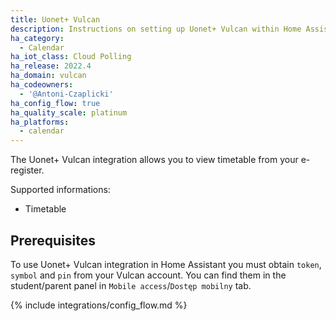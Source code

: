 ```yaml
---
title: Uonet+ Vulcan
description: Instructions on setting up Uonet+ Vulcan within Home Assistant.
ha_category:
  - Calendar
ha_iot_class: Cloud Polling
ha_release: 2022.4
ha_domain: vulcan
ha_codeowners:
  - '@Antoni-Czaplicki'
ha_config_flow: true
ha_quality_scale: platinum
ha_platforms:
  - calendar
---
```


The Uonet+ Vulcan integration allows you to view timetable from your e-register.

Supported informations:

- Timetable

## Prerequisites

To use Uonet+ Vulcan integration in Home Assistant you must obtain `token`, `symbol` and `pin` from your Vulcan account. You can find them in the student/parent panel in `Mobile access`/`Dostęp mobilny` tab.

{% include integrations/config_flow.md %}

